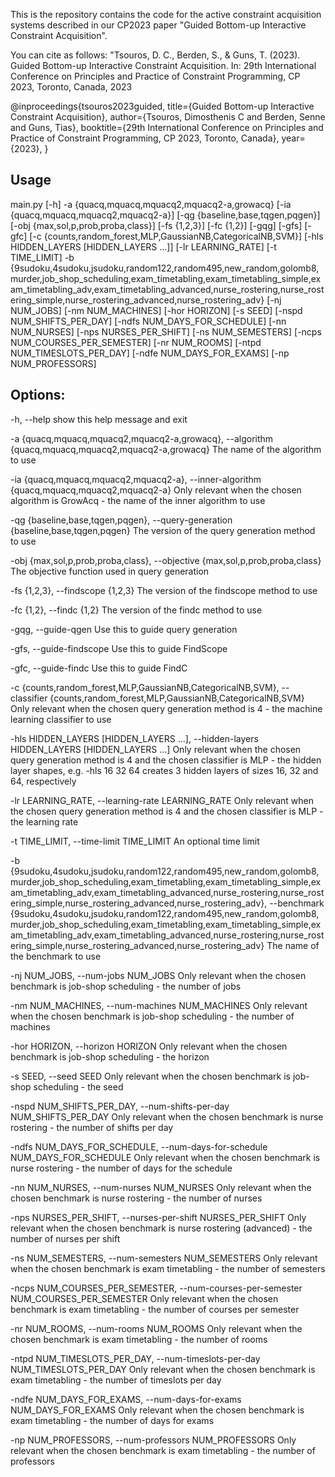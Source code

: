 This is the repository contains the code for the active constraint acquisition systems described in our CP2023 paper "Guided Bottom-up Interactive Constraint Acquisition".

You can cite as follows: "Tsouros, D. C., Berden, S., & Guns, T. (2023). Guided Bottom-up Interactive Constraint Acquisition. In: 29th International Conference on Principles and Practice of Constraint Programming, CP 2023, Toronto, Canada, 2023


@inproceedings{tsouros2023guided,
  title={Guided Bottom-up Interactive Constraint Acquisition},
  author={Tsouros, Dimosthenis C and Berden, Senne and Guns, Tias},
  booktitle={29th International Conference on Principles and Practice of Constraint Programming, CP 2023, Toronto, Canada},
  year={2023},
}


## Usage 

main.py [-h] -a {quacq,mquacq,mquacq2,mquacq2-a,growacq}
               [-ia {quacq,mquacq,mquacq2,mquacq2-a}]
               [-qg {baseline,base,tqgen,pqgen}]
               [-obj {max,sol,p,prob,proba,class}] [-fs {1,2,3}] [-fc {1,2}]
               [-gqg] [-gfs] [-gfc]
               [-c {counts,random_forest,MLP,GaussianNB,CategoricalNB,SVM}]
               [-hls HIDDEN_LAYERS [HIDDEN_LAYERS ...]] [-lr LEARNING_RATE]
               [-t TIME_LIMIT] -b
               {9sudoku,4sudoku,jsudoku,random122,random495,new_random,golomb8,murder,job_shop_scheduling,exam_timetabling,exam_timetabling_simple,exam_timetabling_adv,exam_timetabling_advanced,nurse_rostering,nurse_rostering_simple,nurse_rostering_advanced,nurse_rostering_adv}
               [-nj NUM_JOBS] [-nm NUM_MACHINES] [-hor HORIZON] [-s SEED]
               [-nspd NUM_SHIFTS_PER_DAY] [-ndfs NUM_DAYS_FOR_SCHEDULE]
               [-nn NUM_NURSES] [-nps NURSES_PER_SHIFT] [-ns NUM_SEMESTERS]
               [-ncps NUM_COURSES_PER_SEMESTER] [-nr NUM_ROOMS]
               [-ntpd NUM_TIMESLOTS_PER_DAY] [-ndfe NUM_DAYS_FOR_EXAMS]
               [-np NUM_PROFESSORS]

## Options:

  -h, --help            show this help message and exit

  -a {quacq,mquacq,mquacq2,mquacq2-a,growacq}, --algorithm {quacq,mquacq,mquacq2,mquacq2-a,growacq}
                        The name of the algorithm to use

  -ia {quacq,mquacq,mquacq2,mquacq2-a}, --inner-algorithm {quacq,mquacq,mquacq2,mquacq2-a}
                        Only relevant when the chosen algorithm is GrowAcq -
                        the name of the inner algorithm to use

  -qg {baseline,base,tqgen,pqgen}, --query-generation {baseline,base,tqgen,pqgen}
                        The version of the query generation method to use

  -obj {max,sol,p,prob,proba,class}, --objective {max,sol,p,prob,proba,class}
                        The objective function used in query generation

  -fs {1,2,3}, --findscope {1,2,3}
                        The version of the findscope method to use

  -fc {1,2}, --findc {1,2}
                        The version of the findc method to use

  -gqg, --guide-qgen    Use this to guide query generation

  -gfs, --guide-findscope   Use this to guide FindScope

  -gfc, --guide-findc   Use this to guide FindC

  -c {counts,random_forest,MLP,GaussianNB,CategoricalNB,SVM}, --classifier {counts,random_forest,MLP,GaussianNB,CategoricalNB,SVM}
                        Only relevant when the chosen query generation method
                        is 4 - the machine learning classifier to use

  -hls HIDDEN_LAYERS [HIDDEN_LAYERS ...], --hidden-layers HIDDEN_LAYERS [HIDDEN_LAYERS ...]
                        Only relevant when the chosen query generation method
                        is 4 and the chosen classifier is MLP - the hidden
                        layer shapes, e.g. -hls 16 32 64 creates 3 hidden
                        layers of sizes 16, 32 and 64, respectively

  -lr LEARNING_RATE, --learning-rate LEARNING_RATE
                        Only relevant when the chosen query generation method
                        is 4 and the chosen classifier is MLP - the learning
                        rate

  -t TIME_LIMIT, --time-limit TIME_LIMIT
                        An optional time limit

  -b {9sudoku,4sudoku,jsudoku,random122,random495,new_random,golomb8,murder,job_shop_scheduling,exam_timetabling,exam_timetabling_simple,exam_timetabling_adv,exam_timetabling_advanced,nurse_rostering,nurse_rostering_simple,nurse_rostering_advanced,nurse_rostering_adv}, --benchmark {9sudoku,4sudoku,jsudoku,random122,random495,new_random,golomb8,murder,job_shop_scheduling,exam_timetabling,exam_timetabling_simple,exam_timetabling_adv,exam_timetabling_advanced,nurse_rostering,nurse_rostering_simple,nurse_rostering_advanced,nurse_rostering_adv}
                        The name of the benchmark to use

  -nj NUM_JOBS, --num-jobs NUM_JOBS
                        Only relevant when the chosen benchmark is job-shop
                        scheduling - the number of jobs

  -nm NUM_MACHINES, --num-machines NUM_MACHINES
                        Only relevant when the chosen benchmark is job-shop
                        scheduling - the number of machines

  -hor HORIZON, --horizon HORIZON
                        Only relevant when the chosen benchmark is job-shop
                        scheduling - the horizon

  -s SEED, --seed SEED  Only relevant when the chosen benchmark is job-shop
                        scheduling - the seed

  -nspd NUM_SHIFTS_PER_DAY, --num-shifts-per-day NUM_SHIFTS_PER_DAY
                        Only relevant when the chosen benchmark is nurse
                        rostering - the number of shifts per day

  -ndfs NUM_DAYS_FOR_SCHEDULE, --num-days-for-schedule NUM_DAYS_FOR_SCHEDULE
                        Only relevant when the chosen benchmark is nurse
                        rostering - the number of days for the schedule

  -nn NUM_NURSES, --num-nurses NUM_NURSES
                        Only relevant when the chosen benchmark is nurse
                        rostering - the number of nurses

  -nps NURSES_PER_SHIFT, --nurses-per-shift NURSES_PER_SHIFT
                        Only relevant when the chosen benchmark is nurse
                        rostering (advanced) - the number of nurses per shift

  -ns NUM_SEMESTERS, --num-semesters NUM_SEMESTERS
                        Only relevant when the chosen benchmark is exam
                        timetabling - the number of semesters

  -ncps NUM_COURSES_PER_SEMESTER, --num-courses-per-semester NUM_COURSES_PER_SEMESTER
                        Only relevant when the chosen benchmark is exam
                        timetabling - the number of courses per semester

  -nr NUM_ROOMS, --num-rooms NUM_ROOMS
                        Only relevant when the chosen benchmark is exam
                        timetabling - the number of rooms

  -ntpd NUM_TIMESLOTS_PER_DAY, --num-timeslots-per-day NUM_TIMESLOTS_PER_DAY
                        Only relevant when the chosen benchmark is exam
                        timetabling - the number of timeslots per day

  -ndfe NUM_DAYS_FOR_EXAMS, --num-days-for-exams NUM_DAYS_FOR_EXAMS
                        Only relevant when the chosen benchmark is exam
                        timetabling - the number of days for exams

  -np NUM_PROFESSORS, --num-professors NUM_PROFESSORS
                        Only relevant when the chosen benchmark is exam
                        timetabling - the number of professors